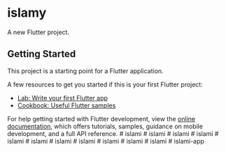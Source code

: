 # islamy

A new Flutter project.

## Getting Started

This project is a starting point for a Flutter application.

A few resources to get you started if this is your first Flutter project:

- [Lab: Write your first Flutter app](https://docs.flutter.dev/get-started/codelab)
- [Cookbook: Useful Flutter samples](https://docs.flutter.dev/cookbook)

For help getting started with Flutter development, view the
[online documentation](https://docs.flutter.dev/), which offers tutorials,
samples, guidance on mobile development, and a full API reference.
#   i s l a m i  
 #   i s l a m i  
 #   i s l a m i  
 #   i s l a m i  
 #   i s l a m i  
 #   i s l a m i  
 #   i s l a m i  
 #   i s l a m i  
 #   i s l a m i  
 #   i s l a m i  
 #   i s l a m i  
 #   i s l a m i - a p p  
 